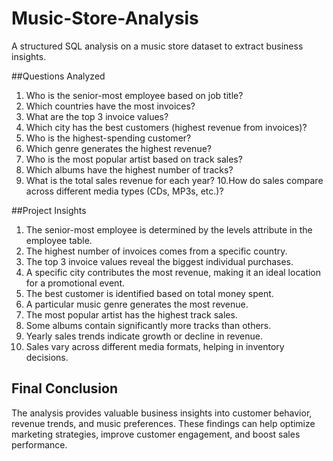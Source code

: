 # Music-Store-Analysis
A structured SQL analysis on a music store dataset to extract business insights.

##Questions Analyzed
1. Who is the senior-most employee based on job title?
2. Which countries have the most invoices?
3. What are the top 3 invoice values?
4. Which city has the best customers (highest revenue from invoices)?
5. Who is the highest-spending customer?
6. Which genre generates the highest revenue?
7. Who is the most popular artist based on track sales?
8. Which albums have the highest number of tracks?
9. What is the total sales revenue for each year?
10.How do sales compare across different media types (CDs, MP3s, etc.)?

##Project Insights
1. The senior-most employee is determined by the levels attribute in the employee table.
2. The highest number of invoices comes from a specific country.
3. The top 3 invoice values reveal the biggest individual purchases.
4. A specific city contributes the most revenue, making it an ideal location for a promotional event.
5. The best customer is identified based on total money spent.
6. A particular music genre generates the most revenue.
7. The most popular artist has the highest track sales.
8. Some albums contain significantly more tracks than others.
9. Yearly sales trends indicate growth or decline in revenue.
10. Sales vary across different media formats, helping in inventory decisions.

## Final Conclusion
The analysis provides valuable business insights into customer behavior, revenue trends, and music preferences. These findings can help optimize marketing strategies, improve customer engagement, and boost sales performance.
